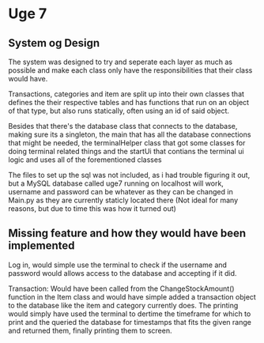 # Uge 7

## System og Design
The system was designed to try and seperate each layer as much as possible and make each class only have the responsibilities that their class would have.

Transactions, categories and item are split up into their own classes that defines the their respective tables and has functions that run on an object of that type, but also runs statically, often using an id of said object.

Besides that there's the database class that connects to the database, making sure its a singleton, the main that has all the database connections that might be needed, the terminalHelper class that got some classes for doing terminal related things and the startUi that contians the terminal ui logic and uses all of the forementioned classes



The files to set up the sql was not included, as i had trouble figuring it out, but a MySQL database called uge7 running on localhost will work, username and password can be whatever as they can be changed in Main.py as they are currently staticly located there (Not ideal for many reasons, but due to time this was how it turned out)

## Missing feature and how they would have been implemented
Log in, would simple use the terminal to check if the username and password would allows access to the database and accepting if it did.

Transaction: Would have been called from the ChangeStockAmount() function in the Item class and would have simple added a transaction object to the database like the item and category currently does.
The printing would simply have used the terminal to dertime the timeframe for which to print and the queried the database for timestamps that fits the given range and returned them, finally printing them to screen.

